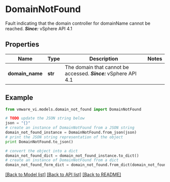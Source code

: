 # DomainNotFound

Fault indicating that the domain controller for domainName cannot be reached.  ***Since:*** vSphere API 4.1 

## Properties
Name | Type | Description | Notes
------------ | ------------- | ------------- | -------------
**domain_name** | **str** | The domain that cannot be accessed.  ***Since:*** vSphere API 4.1  | 

## Example

```python
from vmware_vi.models.domain_not_found import DomainNotFound

# TODO update the JSON string below
json = "{}"
# create an instance of DomainNotFound from a JSON string
domain_not_found_instance = DomainNotFound.from_json(json)
# print the JSON string representation of the object
print DomainNotFound.to_json()

# convert the object into a dict
domain_not_found_dict = domain_not_found_instance.to_dict()
# create an instance of DomainNotFound from a dict
domain_not_found_form_dict = domain_not_found.from_dict(domain_not_found_dict)
```
[[Back to Model list]](../README.md#documentation-for-models) [[Back to API list]](../README.md#documentation-for-api-endpoints) [[Back to README]](../README.md)


